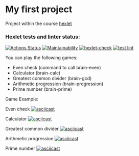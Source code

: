 # My first project
Project within the course [hexlet](https://ru.hexlet.io/)
### Hexlet tests and linter status:
[![Actions Status](https://github.com/Vasiliii3/python-project-lvl1/workflows/hexlet-check/badge.svg)](https://github.com/Vasiliii3/python-project-lvl1/actions)
[![Maintainability](https://api.codeclimate.com/v1/badges/a88785ff5134935ffafa/maintainability)](https://codeclimate.com/github/Vasiliii3/python-project-lvl1/maintainability)
[![hexlet-check](https://github.com/Vasiliii3/python-project-lvl1/actions/workflows/hexlet-check.yml/badge.svg)](https://github.com/Vasiliii3/python-project-lvl1/actions/workflows/hexlet-check.yml)
[![test lint](https://github.com/Vasiliii3/python-project-lvl1/actions/workflows/lint.yml/badge.svg)](https://github.com/Vasiliii3/python-project-lvl1/actions/workflows/lint.yml)

You can play the following games:

* Even check (command to call brain-even)
* Calculator (brain-calc)
* Greatest common divider (brain-gcd)
* Arithmetic progression (brain-progression)
* Prime number (brain-prime)


Game Example:

Even check
[![asciicast](https://asciinema.org/a/UjbmIxsNZ9RpniWBD3xvimqcJ.svg)](https://asciinema.org/a/UjbmIxsNZ9RpniWBD3xvimqcJ)

Calculator
[![asciicast](https://asciinema.org/a/xsSoMnIoULSgj2FiS5Y8tCL12.svg)](https://asciinema.org/a/xsSoMnIoULSgj2FiS5Y8tCL12)

Greatest common divider
[![asciicast](https://asciinema.org/a/QNp1oIRiW77IiYlD5seoAZDp3.svg)](https://asciinema.org/a/QNp1oIRiW77IiYlD5seoAZDp3)

Arithmetic progression
[![asciicast](https://asciinema.org/a/zrrsiCDNExnXWTxB3X1BoZrM3.svg)](https://asciinema.org/a/zrrsiCDNExnXWTxB3X1BoZrM3)

Prime number
[![asciicast](https://asciinema.org/a/Jy0jE7QPyU54ywb0HpzeX819H.svg)](https://asciinema.org/a/Jy0jE7QPyU54ywb0HpzeX819H)